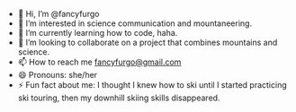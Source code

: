- 👋 Hi, I’m @fancyfurgo
- 👀 I’m interested in science communication and mountaneering.
- 🌱 I’m currently learning how to code, haha.
- 💞️ I’m looking to collaborate on a project that combines mountains and science.
- 📫 How to reach me fancyfurgo@gmail.com
- 😄 Pronouns: she/her
- ⚡ Fun fact about me: I thought I knew how to ski until I started practicing ski touring, then my downhill skiing skills disappeared.

<!---
fancyfurgo/fancyfurgo is a ✨ special ✨ repository because its `README.md` (this file) appears on your GitHub profile.
You can click the Preview link to take a look at your changes.
--->
